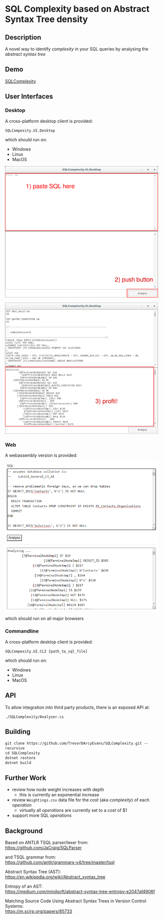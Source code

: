 # SQL Complexity based on Abstract Syntax Tree density

## Description
A novel way to identify _complexity_ in your SQL queries by analysing the _abstract syntax tree_

## Demo
[SQLComplexity](https://trevordarcyevans.github.io/SQLComplexity/)

## User Interfaces

### Desktop
A cross-platform desktop client is provided:

    SQLCompexity.UI.Desktop

which should run on:
* Windows
* Linux
* MacOS

![Screenshot01](Docs/Screenshot01.png "Screenshot01")

![Screenshot02](Docs/Screenshot02.png "Screenshot02")

### Web
A webassembly version is provided:

![Screenshot03](Docs/Screenshot03.png "Screenshot03")

which should run on all major browsers

### Commandline
A cross-platform desktop client is provided:

    SQLCompexity.UI.CLI [path_to_sql_file]

which should run on:
* Windows
* Linux
* MacOS

## API
To allow integration into third party products, there is an exposed API at:

    ./SQLComplexity/Analyser.cs

## Building
```
git clone https://github.com/TrevorDArcyEvans/SQLComplexity.git --recursive
cd SQLComplexity
dotnet restore
dotnet build
```

## Further Work
* review how node weight increases with depth
  * this is currently an exponential increase
* review `Weightings.csv` data file for the _cost_ (aka _complexity_) of each _operation_
  * virtually all _operations_ are currently set to a _cost_ of $1 
* support more SQL _operations_

## Background
Based on ANTLR TSQL parser/lexer from:  
https://github.com/JaCraig/SQLParser

and TSQL grammar from:  
https://github.com/antlr/grammars-v4/tree/master/tsql

Abstract Syntax Tree (AST):  
https://en.wikipedia.org/wiki/Abstract_syntax_tree

Entropy of an AST:  
https://medium.com/mindsoft/abstract-syntax-tree-entropy-e2047af4906f

Matching Source Code Using Abstract Syntax Trees in Version Control Systems:  
https://m.scirp.org/papers/85733

